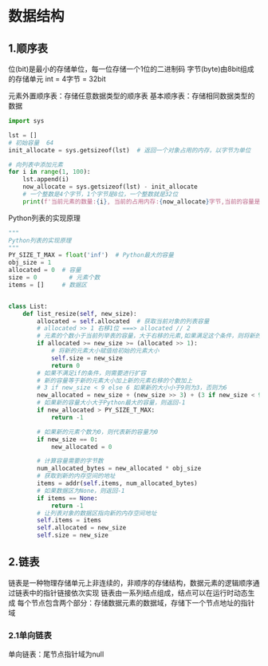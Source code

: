 # 数据结构

## 1.顺序表

位(bit)是最小的存储单位，每一位存储一个1位的二进制码
字节(byte)由8bit组成的存储单元
int = 4字节 = 32bit

元素外置顺序表：存储任意数据类型的顺序表
基本顺序表：存储相同数据类型的数据

```python
import sys

lst = []
# 初始容量  64
init_allocate = sys.getsizeof(lst)  # 返回一个对象占用的内存，以字节为单位

# 向列表中添加元素
for i in range(1, 100):
    lst.append(i)
    now_allocate = sys.getsizeof(lst) - init_allocate
    # 一个整数是4个字节，1个字节是8位，一个整数就是32位
    print(f'当前元素的数量:{i}, 当前的占用内存:{now_allocate}字节,当前的容量是：{now_allocate // 8}')
```

Python列表的实现原理

```python
"""
Python列表的实现原理
"""
PY_SIZE_T_MAX = float('inf')  # Python最大的容量
obj_size = 1
allocated = 0  # 容量
size = 0         # 元素个数
items = []     # 数据区


class List:
    def list_resize(self, new_size):
        allocated = self.allocated  # 获取当前对象的列表容量
        # allocated >> 1 右移1位 ===> allocated // 2
        # 元素的个数小于当前列举表的容量，大于右移的元素,如果满足这个条件，则将新的元素大小赋值给初始的大小
        if allocated >= new_size >= (allocated >> 1):
            # 将新的元素大小赋值给初始的元素大小
            self.size = new_size
            return 0
        # 如果不满足if的条件，则需要进行扩容
        # 新的容量等于新的元素大小加上新的元素右移的个数加上
        # 3 if new_size < 9 else 6 如果新的大小小于9则为3，否则为6
        new_allocated = new_size + (new_size >> 3) + (3 if new_size < 9 else 6)
        # 如果新的容量大小大于Python最大的容量，则返回-1
        if new_allocated > PY_SIZE_T_MAX:
            return -1

        # 如果新的元素个数为0，则代表新的容量为0
        if new_size == 0:
            new_allocated = 0

        # 计算容量需要的字节数
        num_allocated_bytes = new_allocated * obj_size
        # 获取到新的内存空间的地址
        items = addr(self.items, num_allocated_bytes)
        # 如果数据区为None，则返回-1
        if items == None:
            return -1
        # 让列表对象的数据区指向新的内存空间地址
        self.items = items
        self.allocated = new_size
        self.size = new_size
```

## 2.链表

链表是一种物理存储单元上非连续的，非顺序的存储结构，数据元素的逻辑顺序通过链表中的指针链接依次实现
链表由一系列结点组成，结点可以在运行时动态生成
    每个节点包含两个部分：存储数据元素的数据域，存储下一个节点地址的指针域

### 2.1单向链表

单向链表：尾节点指针域为null